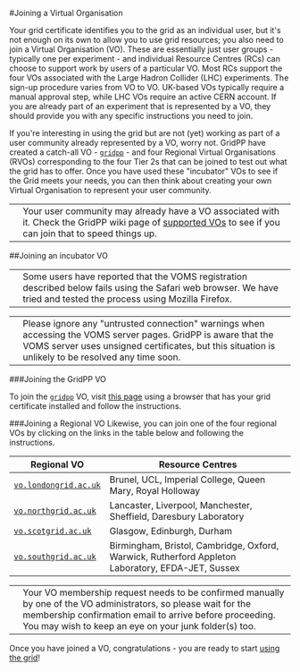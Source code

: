 #Joining a Virtual Organisation

Your grid certificate identifies you to the grid as an individual user,
but it's not enough on its own to allow you to use grid resources;
you also need to join a Virtual Organisation (VO).
These are essentially just user groups - typically one per experiment -
and individual Resource Centres (RCs) can choose to support
work by users of a particular VO.
Most RCs support the four VOs associated with the
Large Hadron Collider (LHC) experiments.
The sign-up procedure varies from VO to VO.
UK-based VOs typically require a manual approval step,
while LHC VOs require an active CERN
account. If you are already part of an experiment that is
represented by a VO, they should provide you with any specific
instructions you need to join.

If you're interesting in using the grid but are not (yet) working as part of
a user community already represented by a VO, worry not.
GridPP have created a catch-all VO - [`gridpp`](https://voms.gridpp.ac.uk:8443/voms/gridpp/) - and four
Regional Virtual Organisations (RVOs) corresponding to the
four Tier 2s that can be joined to test out what the grid has to offer.
Once you have used these "incubator" VOs to see if the Grid meets
your needs, you can then think about creating your own
Virtual Organisation to represent your user community.

<table>
<tr>
<td align='center'><i class="fa fa-lightbulb-o" style='font-size:3em'></i></td>
<td>
Your user community may already have a VO associated
with it. Check the GridPP wiki page of
<a href='https://www.gridpp.ac.uk/wiki/GridPP_approved_VOs' target='_blank'>supported VOs</a>
to see if you can join that to speed things up.
</td>
</tr>
</table>

##Joining an incubator VO

<table>
<tr>
<td align='center'><i class="fa fa-lightbulb-o" style='font-size:3em'></i></td>
<td>
Some users have reported that the VOMS registration
described below fails
using the Safari web browser. We have tried and tested the process
using Mozilla Firefox.
</td>
</tr>
</table>

<table>
<tr>
<td align='center'><i class="fa fa-lightbulb-o" style='font-size:3em'></i></td>
<td>
Please ignore any "untrusted connection" warnings when
accessing the VOMS server pages. GridPP is aware that the
VOMS server uses unsigned certificates, but this situation is
unlikely to be resolved any time soon. 
</td>
</tr>
</table>

###Joining the GridPP VO

To join the
[`gridpp`](https://voms.gridpp.ac.uk:8443/voms/gridpp) VO, visit
[this page](https://voms.gridpp.ac.uk:8443/voms/gridpp/register/start.action)
using a browser that has your grid certificate installed
and follow the instructions.

###Joining a Regional VO
Likewise, you can join one of the four regional VOs by clicking
on the links in the table below 
and following the instructions.

| Regional VO | Resource Centres |
| --- | --- |
| <a href="https://voms.gridpp.ac.uk:8443/voms/vo.londongrid.ac.uk/register/start.action" target="_blank">`vo.londongrid.ac.uk`</a> | Brunel, UCL, Imperial College, Queen Mary, Royal Holloway |
| <a href="https://voms.gridpp.ac.uk:8443/voms/vo.northgrid.ac.uk/register/start.action" target="_blank">`vo.northgrid.ac.uk`</a> | Lancaster, Liverpool, Manchester, Sheffield, Daresbury Laboratory |
| <a href="https://voms.gridpp.ac.uk:8443/voms/vo.scotgrid.ac.uk" target="_blank">`vo.scotgrid.ac.uk`</a> | Glasgow, Edinburgh, Durham |
| <a href="https://voms.gridpp.ac.uk:8443/voms/vo.southgrid.ac.uk" target="_blank">`vo.southgrid.ac.uk`</a> | Birmingham, Bristol, Cambridge, Oxford, Warwick, Rutherford Appleton Laboratory, EFDA-JET, Sussex |

<table>
<tr>
<td align='center'><i class="fa fa-lightbulb-o" style='font-size:3em'></i></td>
<td>
Your VO membership request needs to be confirmed
manually by one of the VO administrators, so please wait
for the membership confirmation email to arrive before
proceeding. You may wish to keep an eye on your junk
folder(s) too.
</td>
</tr>
</table>

Once you have joined a VO, congratulations - you are ready to start
[using the grid](dirac-first-steps.html)!
